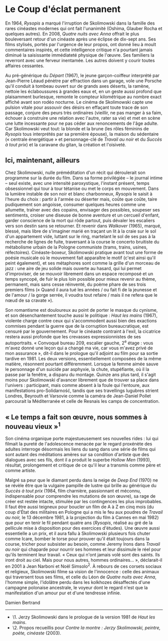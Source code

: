 # Le Coup d'éclat permanent

En 1964, _Rysopis_ a marqué l'irruption de Skolimowski dans la famille des rares cinéastes modernes qui ont fait l'unanimité (Oshima, Glauber Rocha et quelques autres). En 2008, _Quatre nuits avec Anna_ offrait le plus bouleversant retour d'un cinéaste après une éclipse de dix-sept ans. Ses films stylisés, portés par l'urgence de leur propos, ont donné lieu à moult commentaires inspirés, et cette intelligence critique n'a pourtant jamais diminué la saisissante immédiateté physique de l'œuvre. Ses familiers la reverront avec une ferveur inentamée. Les autres doivent y courir toutes affaires cessantes.

Au pré-générique du _Départ_ (1967), le jeune garçon-coiffeur interprété par Jean-Pierre Léaud pénètre par effraction dans un garage, vole une Porsche qu'il conduit à tombeau ouvert sur de grands axes déserts, la ramène, nettoie les éclaboussures à grandes eaux et, en un geste aussi profond que plaisamment burlesque, remonte le compteur kilométrique au nombre exact affiché avant son rodéo nocturne. Le cinéma de Skolimowski capte une pulsion vitale pour assouvir des désirs en effaçant toute trace de son passage, conjure des peurs très ordinaires (vieillir, ne pas manger à sa faim, échouer à construire une relation avec l'autre, rater sa vie) et met en scène une lutte incessante pour ne pas céder aux renoncements de l'âge adulte. Car Skolimowski veut tout: la blonde et la brune (les rôles féminins de _Rysopis_ tous interprétés par sa première épouse), la maison du sédentaire (« centrale énergétique » et personnage-clé de _Travail au noir_ et du _Succès à tout prix_) et la caravane du gitan, la création et l'oisiveté.

## Ici, maintenant, ailleurs

Chez Skolimowski, nulle préméditation d'un récit qui déroulerait son programme sur la durée du film. Dans sa forme privilégiée – le journal intime – seul existe, avec une intensité paroxystique, l'instant présent, temps obsessionnel qui tour à tour tétanise ou met le corps en mouvement. Dans la lumière instable de son noir et blanc charbonneux, _Rysopis_ le saisit à l'heure du choix : partir à l'armée ou déserter mais, coûte que coûte, taire pudiquement son angoisse, consumer quelques heures comme une allumette, traîner avec des copains, envisager des possibles, soupeser ses sentiments, croiser une diseuse de bonne aventure et un cercueil d'enfant, garder conscience de la mort qui rôde partout, puis dévaler les escaliers vers son destin sans se retourner. Et revenir dans _Walkover_ (1965), marqué, blessé, mais libre de s'imaginer marié en traçant un lit à la craie sur le sol d'un appartement vide, luttant sur le ring, martelant le sol de ses pas à la recherche de lignes de fuite, traversant à la course le concerto bruitiste du métabolisme urbain de la Pologne communiste (trams, trains, usines, réfectoires). Cinéaste-boxeur, Skolimowski pratique avant tout une forme de poésie musicale où le mouvement fait apparaître le motif (c'est ainsi qu'il peint également), et ses métaphores sont comme la grille d'un morceau de jazz : une aire de jeu solide mais ouverte au hasard, qui lui permet d'improviser, de se mouvoir librement dans un espace recomposé et un temps syncopé, de fuir le plus loin possible pour mieux revenir au thème, permanent, mais sans cesse réinventé, du poème phare de ses trois premiers films (« Quand il aura tué les années / ou fait fi de la jeunesse et de l'amour / la gorge serrée, il voudra tout refaire / mais il ne refera que le nœud de sa cravate »).

Son romantisme est douloureux au point de porter le masque du cynisme, et son désenchantement touche aussi le politique : _Haut les mains_ (1967), violente charge contre ceux qui s'accommodent aussi bien des exactions commises pendant la guerre que de la corruption bureaucratique, est censuré par le gouvernement. Pour le cinéaste contraint à l'exil, la cicatrice restera aussi profonde que les crevasses expressionnistes de ses autoportraits. « Convoqué bureau 209, escalier gauche, 2<sup>e</sup> étage : vous m'avez donné une leçon qui a changé ma vie, car vous m'avez privé de mon assurance », dit-il dans le prologue qu'il adjoint au film pour sa sortie tardive en 1981. Les deux versions, essentiellement composées de la même matière, résonnent pourtant différemment. Lorsque la femme aimée sauve le personnage d'un suicide par asphyxie, la chute, stupéfiante, où il la passe par la fenêtre, a disparu du montage. Quinze ans plus tard, il s'agit moins pour Skolimowski d'avancer librement que de trouver sa place dans l'univers : participant, mais comme absent à la foule qui l'entoure, aux manifestations pro-Solidarność, tandis que ses travellings lugubres strient Londres, Beyrouth et Varsovie comme la caméra de Jean-Daniel Pollet parcourait la Méditerranée et celle de Resnais les camps de concentration.

## « Le temps a fait son œuvre, nous sommes à nouveau vieux »<sup>1</sup>

Son cinéma organique porte majestueusement ses nouvelles rides : lui qui filmait la pureté de l'adolescence menacée par le regard proxénète des adultes interroge désormais les liens du sang dans une série de films qui sont autant des méditations amères sur sa condition d'artiste que des dialogues avec ses fils, dont il a produit le superbe _Hollow Men_ (1993), résultat, prolongement et critique de ce qu'il leur a transmis comme père et comme artiste.

Malgré sa peur que le diamant perdu dans la neige de _Deep End_ (1970) ne se révèle être que la vulgaire pampille de lustre qui brille au générique du _Succès à tout prix_ (1984, film charnière, passionnant et méconnu, indispensable pour comprendre les mutations de son œuvre), sa rage de créer est restée intacte, stimulée par les contingences les plus improbables. Il faut être aussi teigneux pour boucler un film de A à Z en cinq mois (du coup d'État des militaires en Pologne qui a mis le feu aux poudres de _Travail au noir,_ le 13 décembre 1981, à la projection du film à Cannes en mai 1982) que pour en tenir le fil pendant quatre ans (_Rysopis_, réalisé au gré de la pellicule mise à disposition pour des exercices d'études). Une œuvre aussi essentielle a un prix, et il aura fallu à Skolimowski plusieurs fois chuter comme Icare, bomber le torse pour prouver qu'il était toujours dans la course, tricher pour subsister au besoin, comme Jeremy Irons dans _Travail au noir_ qui chaparde pour nourrir ses hommes et leur dissimule le réel pour qu'ils terminent leur travail. « Ceux qui n'ont jamais volé sont des saints. Ils iront droit au ciel. Mais pour nous autres, hommes ordinaires... », déclarait-il en 2001 à Jean Narboni et Noël Simsolo<sup>2</sup>. À rebours de ces corsets sociaux et religieux, Skolimowski filme sa vision de l'innocence : celle des animaux qui traversent tous ses films, et celle du Léon de _Quatre nuits avec Anna_, l'homme simple, l'idolâtre perdu dans les kolkhozes désaffectés d'une campagne polonaise ancestrale, le voyeur dont le regard n'est que la manifestation d'un amour pur et d'une tendresse infinie.

Damien Bertrand

---

- \1. Jerzy Skolimowski dans le prologue de la version 1981 de _Haut les mains_.
- \2. Propos recueillis pour _Contre la montre : Jerzy Skolimowski, peintre, poète, cinéaste_ (2003).